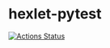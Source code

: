 # hexlet-pytest
[![Actions Status](https://github.com/wwwser11/hexlet-pytest/actions/runs/996396863/workflow/badge.svg)](https://github.com/wwwser11/hexlet-pytest/actions)

